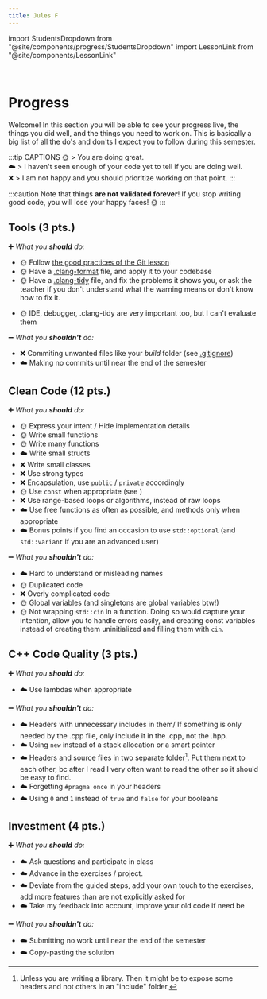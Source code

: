```yaml
---
title: Jules F
---
```

import StudentsDropdown from "@site/components/progress/StudentsDropdown"
import LessonLink from "@site/components/LessonLink"

<StudentsDropdown/>

<br/>

# Progress

Welcome! In this section you will be able to see your progress live, the things you did well, and the things you need to work on. This is basically a big list of all the do's and don'ts I expect you to follow during this semester.

:::tip CAPTIONS
🌞 > You are doing great.<br/>
☁️ > I haven't seen enough of your code yet to tell if you are doing well.<br/>
❌ > I am not happy and you should prioritize working on that point.
:::

:::caution
Note that things **are not validated forever**! If you stop writing good code, you will lose your  happy faces! 🌞
:::

## Tools (3 pts.)

➕ *What you **should** do:*

- 🌞 Follow [the good practices of the Git lesson](/lessons/git#good-practices)
- 🌞 Have a [.clang-format](/lessons/formatting-tool/) file, and apply it to your codebase
- 🌞 Have a [.clang-tidy](/lessons/static-analysers/) file, and fix the problems it shows you, or ask the teacher if you don't understand what the warning means or don't know how to fix it.
<!-- - 🌞 Having a nice ReadMe, using Markdown -->
- 🌞 IDE, debugger, .clang-tidy are very important too, but I can't evaluate them

➖ *What you **shouldn't** do:*

- ❌ Commiting unwanted files like your *build* folder (see [.gitignore](/lessons/git#gitignore))
- ☁️ Making no commits until near the end of the semester

## Clean Code (12 pts.)

➕ *What you **should** do:*

- 🌞 Express your intent / Hide implementation details
- 🌞 Write small functions
- 🌞 Write many functions
- ☁️ Write small structs
- ❌ Write small classes
- ❌ Use strong types
- ❌ Encapsulation, use `public` / `private` accordingly
- 🌞 Use `const` when appropriate (see <LessonLink slug="const"/>)
- ❌ Use range-based loops or algorithms, instead of raw loops
- ☁️ Use free functions as often as possible, and methods only when appropriate
- ☁️ Bonus points if you find an occasion to use `std::optional` (and `std::variant` if you are an advanced user)

➖ *What you **shouldn't** do:*

- ☁️ Hard to understand or misleading names
- 🌞 Duplicated code
- ❌ Overly complicated code
- 🌞 Global variables (and singletons are global variables btw!)
- 🌞 Not wrapping `std::cin` in a function. Doing so would capture your intention, allow you to handle errors easily, and creating const variables instead of creating them uninitialized and filling them with `cin`.

## C++ Code Quality (3 pts.)

➕ *What you **should** do:*

- ☁️ Use lambdas when appropriate

➖ *What you **shouldn't** do:*

- ☁️ Headers with unnecessary includes in them/ If something is only needed by the .cpp file, only include it in the .cpp, not the .hpp.
- ☁️ Using `new` instead of a stack allocation or a smart pointer
- ☁️ Headers and source files in two separate folder[^1]. Put them next to each other, bc after I read I very often want to read the other so it should be easy to find.
- ☁️ Forgetting `#pragma once` in your headers
- ☁️ Using `0` and `1` instead of `true` and `false` for your booleans

[^1]: Unless you are writing a library. Then it might be to expose some headers and not others in an "include" folder.

## Investment (4 pts.)

➕ *What you **should** do:*

- ☁️ Ask questions and participate in class
- ☁️ Advance in the exercises / project.
- ☁️ Deviate from the guided steps, add your own touch to the exercises, add more features than are not explicitly asked for
- ☁️ Take my feedback into account, improve your old code if need be

➖ *What you **shouldn't** do:*

- ☁️ Submitting no work until near the end of the semester
- ☁️ Copy-pasting the solution